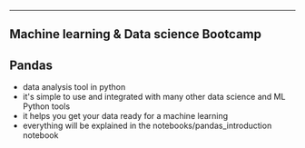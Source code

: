 ----------------------------------------
Machine learning & Data science Bootcamp
----------------------------------------

## Pandas
 * data analysis tool in python 
 * it's simple to use and integrated with many other data science and ML Python tools
 * it helps you get your data ready for a machine learning
 * everything will be explained in the notebooks/pandas_introduction notebook 

